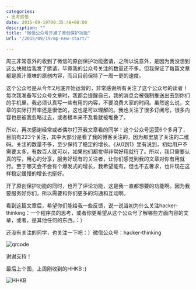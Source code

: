 ```yaml
---
categories:
- 思考感悟
date: 2015-09-19T00:35:48+08:00
description: ""
title: "微信公众号开通了原创保护功能"
url: "/2015/09/19/mp-new-start/"

---
```


周三非常意外的收到了微信的原创保护功能邀请，之所以说意外，是因为我没想到这么快就给我发了邀请，毕竟我的公众号关注的数量还不多。但我保证了每篇文章都是原汁原味的原创内容，而且目前保持了一周一更的速度。

<!--more-->

这个公众号是从今年2月底开始运营的，非常感谢所有关注了这个公众号的读者！每次我准备写公众号文章时，我都会提醒自己，我的消息会被强制推送出去到你们的手机里，我必须认真写一些有用的内容，不要浪费大家的时间。虽然这么说，文章的实际打开率还是很低的，这也是可以理解的。我也关注了很多订阅号，很多内容也是被我忽略过去，或者根本来不及看就被堆叠了。

所以，再次感谢经常或者偶尔打开我文章看的同学！这个公众号运营6个多月了，目前有223个关注，其中大部分是看了我的博客关注的，因为那里放了关注的二维码。关注的数量不多，至少保持了稳定的增长。《从0到1》里有说到，初始用户不需要太多，有数百人就可以，如果他们都觉得非常好用就行了。所以，我只需要认真的写，用心的分享，服务好现有的关注者，让你们感觉到我的文章对你有用就行。至于哪天会不会有个爆发式的增长，我希望能有，但也不去奢求，也许现在这样稳定缓慢的增长也挺好。

开了原创保护功能的同时，也开了评论功能，这是我一直都想要的功能啊。因为我要服务好你们，所以需要和你们更多的沟通和互动啊。

看到这篇文章后，希望你们能给我一些反馈，说一说当初为什么关注hacker-thinking：一个程序员的思考，或者你更希望从这个公众号了解哪些方面内容的文章，或者，是其他任何的东西。：）

还没有关注的同学，也关注一下吧：）微信公众号：hacker-thinking

![qrcode](http://blog.coderzh.com/public/qrcode.jpg)

谢谢支持！

最后上个图，上周刚收到的HHKB :)

![HHKB](http://7xlx3k.com1.z0.glb.clouddn.com/HHKB.jpg-w)

